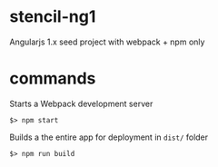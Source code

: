 # stencil-ng1
Angularjs 1.x seed project with webpack + npm only

# commands

Starts a Webpack development server

`$> npm start`

Builds a the entire app for deployment in `dist/` folder

`$> npm run build`